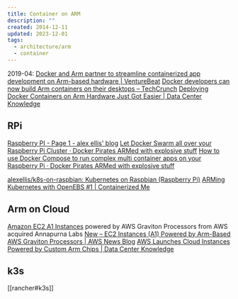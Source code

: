 ```yaml
---
title: Container on ARM
description: ""
created: 2014-12-11
updated: 2023-12-01
tags:
  - architecture/arm
  - container
---
```


2019-04:
[Docker and Arm partner to streamline containerized app development on Arm-based hardware | VentureBeat](https://venturebeat.com/2019/04/24/docker-and-arm-partner-to-streamline-containerized-app-development-on-arm-based-hardware/amp/)
[Docker developers can now build Arm containers on their desktops – TechCrunch](https://techcrunch.com/2019/04/24/docker-partners-with-arm/amp/)
[Deploying Docker Containers on Arm Hardware Just Got Easier | Data Center Knowledge](https://www.datacenterknowledge.com/arm/deploying-docker-containers-arm-hardware-just-got-easier)

## RPi

[Raspberry PI - Page 1 - alex ellis' blog](https://blog.alexellis.io/tag/raspberry-pi/)
[Let Docker Swarm all over your Raspberry Pi Cluster · Docker Pirates ARMed with explosive stuff](http://blog.hypriot.com/post/let-docker-swarm-all-over-your-raspberry-pi-cluster/)
[How to use Docker Compose to run complex multi container apps on your Raspberry Pi · Docker Pirates ARMed with explosive stuff](http://blog.hypriot.com/post/docker-compose-nodejs-haproxy/)

[alexellis/k8s-on-raspbian: Kubernetes on Raspbian (Raspberry Pi)](https://github.com/alexellis/k8s-on-raspbian)
[ARMing Kubernetes with OpenEBS #1 | Containerized Me](http://containerized.me/arming-kubernetes-with-openebs-1/)

## Arm on Cloud

[Amazon EC2 A1 Instances](https://aws.amazon.com/ec2/instance-typs/a1/) powered by AWS Graviton Processors from AWS acquired Annapurna Labs
[New – EC2 Instances (A1) Powered by Arm-Based AWS Graviton Processors | AWS News Blog](https://aws.amazon.com/blogs/aws/new-ec2-instances-a1-powered-by-arm-based-aws-graviton-processors/)
[AWS Launches Cloud Instances Powered by Custom Arm Chips | Data Center Knowledge](https://www.datacenterknowledge.com/amazon/aws-launches-cloud-instances-powered-custom-arm-chips)

## k3s

[[rancher#k3s]]
